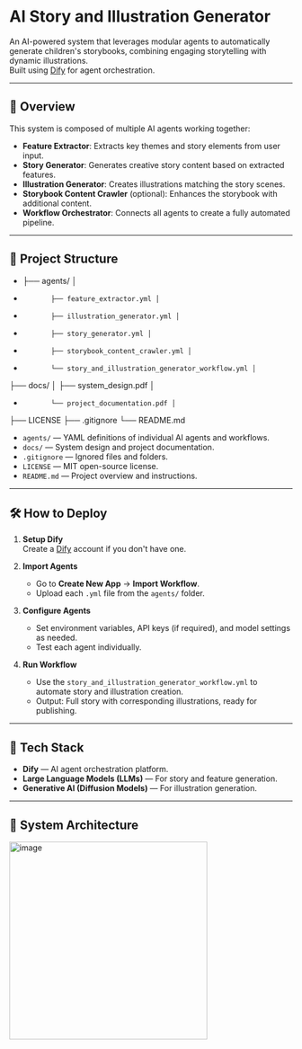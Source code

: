 # AI Story and Illustration Generator

An AI-powered system that leverages modular agents to automatically generate children's storybooks, combining engaging storytelling with dynamic illustrations.  
Built using [Dify](https://dify.ai/) for agent orchestration.

---

## 🚀 Overview

This system is composed of multiple AI agents working together:
- **Feature Extractor**: Extracts key themes and story elements from user input.
- **Story Generator**: Generates creative story content based on extracted features.
- **Illustration Generator**: Creates illustrations matching the story scenes.
- **Storybook Content Crawler** (optional): Enhances the storybook with additional content.
- **Workflow Orchestrator**: Connects all agents to create a fully automated pipeline.

---

## 📂 Project Structure

- ├── agents/ │
-            ├── feature_extractor.yml │ 
-            ├── illustration_generator.yml │ 
-            ├── story_generator.yml │ 
-            ├── storybook_content_crawler.yml │ 
-            └── story_and_illustration_generator_workflow.yml │ 
├── docs/ │ ├── system_design.pdf │ 
-            └── project_documentation.pdf │ 
 ├── LICENSE 
 ├── .gitignore 
 └── README.md

- `agents/` — YAML definitions of individual AI agents and workflows.
- `docs/` — System design and project documentation.
- `.gitignore` — Ignored files and folders.
- `LICENSE` — MIT open-source license.
- `README.md` — Project overview and instructions.

---

## 🛠️ How to Deploy

1. **Setup Dify**  
   Create a [Dify](https://dify.ai/) account if you don't have one.

2. **Import Agents**  
   - Go to **Create New App** → **Import Workflow**.
   - Upload each `.yml` file from the `agents/` folder.

3. **Configure Agents**  
   - Set environment variables, API keys (if required), and model settings as needed.
   - Test each agent individually.

4. **Run Workflow**  
   - Use the `story_and_illustration_generator_workflow.yml` to automate story and illustration creation.
   - Output: Full story with corresponding illustrations, ready for publishing.

---

## 🧩 Tech Stack

- **Dify** — AI agent orchestration platform.
- **Large Language Models (LLMs)** — For story and feature generation.
- **Generative AI (Diffusion Models)** — For illustration generation.

---

## 🧠 System Architecture

<img width="352" alt="image" src="https://github.com/user-attachments/assets/f67398ee-f8a6-48c5-845f-bc875d2da24f" />

